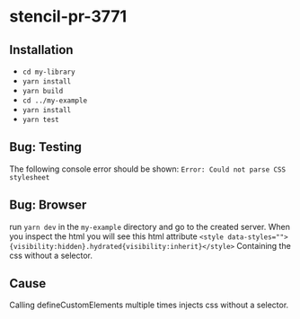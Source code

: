 # stencil-pr-3771

## Installation
* `cd my-library`
* `yarn install`
* `yarn build`
* `cd ../my-example`
* `yarn install`
* `yarn test`

## Bug: Testing

The following console error should be shown:
`Error: Could not parse CSS stylesheet`

## Bug: Browser

run `yarn dev` in the `my-example` directory and go to the created server.
When you inspect the html you will see this html attribute
`<style data-styles="">{visibility:hidden}.hydrated{visibility:inherit}</style>`
Containing the css without a selector.

## Cause
Calling defineCustomElements multiple times injects css without a selector.
